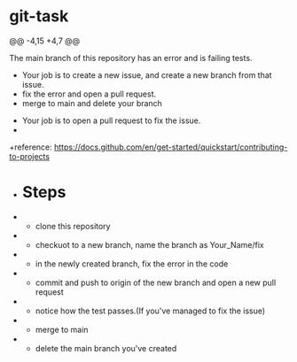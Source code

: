 # git-task

@@ -4,15 +4,7 @@

The main branch of this repository has an error and is failing tests. 

- Your job is to create a new issue, and create a new branch from that issue. 
- fix the error and open a pull request.
- merge to main and delete your branch
+ Your job is to open a pull request to fix the issue.
+
+reference: https://docs.github.com/en/get-started/quickstart/contributing-to-projects
- # Steps
- - clone this repository
- - checkuot to a new branch, name the branch as Your_Name/fix
- - in the newly created branch, fix the error in the code
- - commit and push to origin of the new branch and open a new pull request
- - notice how the test passes.(If you've managed to fix the issue)
- - merge to main
- - delete the main branch you've created

